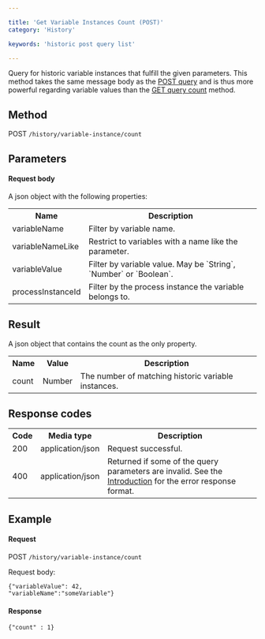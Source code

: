 ```yaml
---

title: 'Get Variable Instances Count (POST)'
category: 'History'

keywords: 'historic post query list'

---
```



Query for historic variable instances that fulfill the given parameters. 
This method takes the same message body as the [POST query](#history-get-variable-instances-post) and is thus more powerful regarding variable values than the [GET query count](#history-get-variable-instances) method.


Method
------

POST `/history/variable-instance/count`


Parameters
----------  
  
#### Request body

A json object with the following properties:

<table class="table table-striped">
  <tr>
    <th>Name</th>
    <th>Description</th>
  </tr>
  <tr>
    <td>variableName</td>
    <td>Filter by variable name.</td>
  </tr>
  <tr>
    <td>variableNameLike</td>
    <td>Restrict to variables with a name like the parameter.</td>
  </tr>
  <tr>
    <td>variableValue</td>
    <td>Filter by variable value. May be `String`, `Number` or `Boolean`.</td>
  </tr>
  <tr>
    <td>processInstanceId</td>
    <td>Filter by the process instance the variable belongs to.</td>
  </tr>
</table>


Result
------

A json object that contains the count as the only property.

<table class="table table-striped">
  <tr>
    <th>Name</th>
    <th>Value</th>
    <th>Description</th>
  </tr>
  <tr>
    <td>count</td>
    <td>Number</td>
    <td>The number of matching historic variable instances.</td>
  </tr>
</table>


Response codes
--------------  

<table class="table table-striped">
  <tr>
    <th>Code</th>
    <th>Media type</th>
    <th>Description</th>
  </tr>
  <tr>
    <td>200</td>
    <td>application/json</td>
    <td>Request successful.</td>
  </tr>
  <tr>
    <td>400</td>
    <td>application/json</td>
    <td>Returned if some of the query parameters are invalid. See the <a href="#overview-introduction">Introduction</a> for the error response format.</td>
  </tr>
</table>


Example
-------

#### Request

POST `/history/variable-instance/count`

Request body:

    {"variableValue": 42,
    "variableName":"someVariable"}
  
#### Response

    {"count" : 1}
